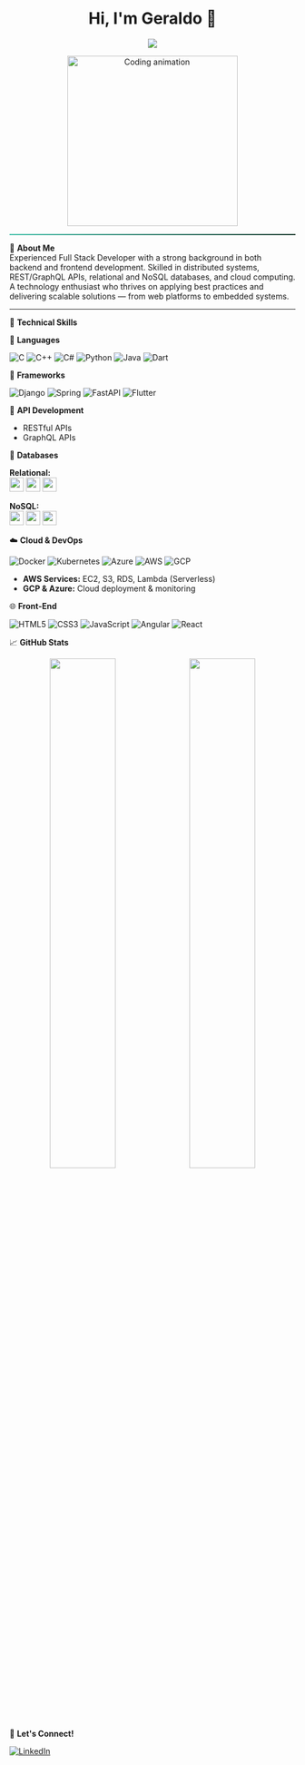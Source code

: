 <h1 align="center">Hi, I'm Geraldo 👋</h1>

<p align="center">
  <img src="https://readme-typing-svg.herokuapp.com?font=Fira+Code&weight=500&pause=1000&color=38BDA5&center=true&vCenter=true&width=435&lines=Full+Stack+Developer;Passionate+about+Tech+%26+Innovation;Building+Real-World+Solutions" />
</p>

<p align="center">
  <img src="https://media.giphy.com/media/qgQUggAC3Pfv687qPC/giphy.gif" width="300" alt="Coding animation" />
</p>

<hr style="border: none; height: 2px; background: linear-gradient(to right, #38bda5, #092e20);">

🚀 <strong>About Me</strong>  
Experienced Full Stack Developer with a strong background in both backend and frontend development. Skilled in distributed systems, REST/GraphQL APIs, relational and NoSQL databases, and cloud computing. A technology enthusiast who thrives on applying best practices and delivering scalable solutions — from web platforms to embedded systems.

---

🧠 <strong>Technical Skills</strong>

🧾 <strong>Languages</strong>  
<p>
  <img alt="C" src="https://img.shields.io/badge/C-00599C?style=for-the-badge&logo=c&logoColor=white"/>
  <img alt="C++" src="https://img.shields.io/badge/C++-00599C?style=for-the-badge&logo=c%2B%2B&logoColor=white"/>
  <img alt="C#" src="https://img.shields.io/badge/C%23-239120?style=for-the-badge&logo=c-sharp&logoColor=white"/>
  <img alt="Python" src="https://img.shields.io/badge/Python-3776AB?style=for-the-badge&logo=python&logoColor=white"/>
  <img alt="Java" src="https://img.shields.io/badge/Java-ED8B00?style=for-the-badge&logo=java&logoColor=white"/>
  <img alt="Dart" src="https://img.shields.io/badge/Dart-0175C2?style=for-the-badge&logo=dart&logoColor=white"/>
</p>

🧩 <strong>Frameworks</strong>  
<p>
  <img alt="Django" src="https://img.shields.io/badge/Django-092E20?style=for-the-badge&logo=django&logoColor=white"/>
  <img alt="Spring" src="https://img.shields.io/badge/Spring-6DB33F?style=for-the-badge&logo=spring&logoColor=white"/>
  <img alt="FastAPI" src="https://img.shields.io/badge/FastAPI-009688?style=for-the-badge&logo=fastapi&logoColor=white"/>
  <img alt="Flutter" src="https://img.shields.io/badge/Flutter-02569B?style=for-the-badge&logo=flutter&logoColor=white"/>
</p>

🔌 <strong>API Development</strong>  
<ul>
  <li>RESTful APIs</li>
  <li>GraphQL APIs</li>
</ul>

💾 <strong>Databases</strong>

<b>Relational:</b>  
<code><img height="25" src="https://img.shields.io/badge/Oracle-F80000?style=flat&logo=oracle&logoColor=white"/></code>
<code><img height="25" src="https://img.shields.io/badge/MySQL-4479A1?style=flat&logo=mysql&logoColor=white"/></code>
<code><img height="25" src="https://img.shields.io/badge/PostgreSQL-336791?style=flat&logo=postgresql&logoColor=white"/></code>

<b>NoSQL:</b>  
<code><img height="25" src="https://img.shields.io/badge/MongoDB-47A248?style=flat&logo=mongodb&logoColor=white"/></code>
<code><img height="25" src="https://img.shields.io/badge/Redis-DC382D?style=flat&logo=redis&logoColor=white"/></code>
<code><img height="25" src="https://img.shields.io/badge/DynamoDB-4053D6?style=flat&logo=amazon-dynamodb&logoColor=white"/></code>

☁️ <strong>Cloud & DevOps</strong>  
<p>
  <img alt="Docker" src="https://img.shields.io/badge/Docker-2496ED?style=for-the-badge&logo=docker&logoColor=white"/>
  <img alt="Kubernetes" src="https://img.shields.io/badge/Kubernetes-326CE5?style=for-the-badge&logo=kubernetes&logoColor=white"/>
  <img alt="Azure" src="https://img.shields.io/badge/Azure-0078D4?style=for-the-badge&logo=microsoft-azure&logoColor=white"/>
  <img alt="AWS" src="https://img.shields.io/badge/AWS-232F3E?style=for-the-badge&logo=amazon-aws&logoColor=white"/>
  <img alt="GCP" src="https://img.shields.io/badge/GCP-4285F4?style=for-the-badge&logo=google-cloud&logoColor=white"/>
</p>
<ul>
  <li><b>AWS Services:</b> EC2, S3, RDS, Lambda (Serverless)</li>
  <li><b>GCP & Azure:</b> Cloud deployment & monitoring</li>
</ul>

🌐 <strong>Front-End</strong>  
<p>
  <img alt="HTML5" src="https://img.shields.io/badge/HTML5-E34F26?style=for-the-badge&logo=html5&logoColor=white"/>
  <img alt="CSS3" src="https://img.shields.io/badge/CSS3-1572B6?style=for-the-badge&logo=css3&logoColor=white"/>
  <img alt="JavaScript" src="https://img.shields.io/badge/JavaScript-F7DF1E?style=for-the-badge&logo=javascript&logoColor=black"/>
  <img alt="Angular" src="https://img.shields.io/badge/Angular-DD0031?style=for-the-badge&logo=angular&logoColor=white"/>
  <img alt="React" src="https://img.shields.io/badge/React-20232A?style=for-the-badge&logo=react&logoColor=61DAFB"/>
</p>

📈 <strong>GitHub Stats</strong>  
<p align="center">
  <img src="https://github-readme-stats.vercel.app/api?username=geraldoneres&show_icons=true&theme=tokyonight&hide=prs" width="48%"/>
  <img src="https://github-readme-streak-stats.herokuapp.com?user=geraldoneres&theme=tokyonight&date_format=M%20j%5B%2C%20Y%5D" width="48%"/>
</p>

🤝 <strong>Let's Connect!</strong>  
<p>
  <a href="https://www.linkedin.com/in/geraldoneres/" target="_blank">
    <img alt="LinkedIn" src="https://img.shields.io/badge/-geraldoneres-blue?style=for-the-badge&logo=Linkedin&logoColor=white"/>
  </a>
</p>
